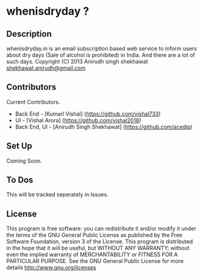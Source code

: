 whenisdryday ?
==============

Description
-----------
whenisdryday.in is an email subscription based web service to inform users 
about dry days (Sale of alcohol is prohibited) in India.
And there are a lot of such days.
Copyright (C) 2013  Anirudh singh shekhawat shekhawat.anirudh@gmail.com

Contributors
------------
Current Contributors.
+ Back End - [Kumarl Vishal] (https://github.com/vishal733)
+ UI - [Vishal Arora] (https://github.com/vishal2018)
+ Back End, UI - [Anirudh Singh Shekhawat] (https://github.com/acedip)

Set Up
------
Coming Soon.

To Dos
------
This will be tracked seperately in Issues.

License
-------
This program is free software: you can redistribute it and/or modify
it under the terms of the GNU General Public License as published by
the Free Software Foundation, version 3 of the License.
This program is distributed in the hope that it will be useful,
but WITHOUT ANY WARRANTY; without even the implied warranty of
MERCHANTABILITY or FITNESS FOR A PARTICULAR PURPOSE.  See the
GNU General Public License for more details http://www.gnu.org/licenses

